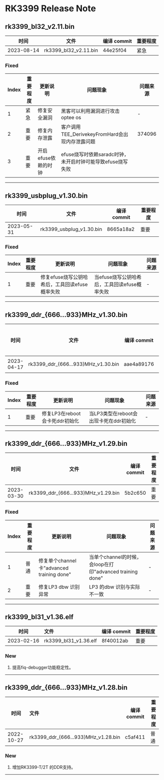 # RK3399 Release Note

## rk3399_bl32_v2.11.bin

| 时间       | 文件                  | 编译 commit | 重要程度 |
| ---------- | --------------------- | ----------- | -------- |
| 2023-08-14 | rk3399_bl32_v2.11.bin | 44e25f04    | 紧急     |

### Fixed

| Index | 重要程度 | 更新说明            | 问题现象                                                   | 问题来源 |
| ----- | -------- | ------------------- | ---------------------------------------------------------- | -------- |
| 1     | 紧急     | 修复安全漏洞        | 黑客可以利用漏洞进行攻击optee os                           | -        |
| 2     | 重要     | 修复内存泄露        | 客户调用TEE_DerivekeyFromHard会出现内存泄露问题            | 374096   |
| 3     | 重要     | 开启efuse依赖的时钟 | efuse烧写时依赖saradc时钟，未开启时钟可能导致efuse烧写失败 |          |

------

## rk3399_usbplug_v1.30.bin

| 时间       | 文件                     | 编译 commit | 重要程度 |
| ---------- | ------------------------ | ----------- | -------- |
| 2023-05-31 | rk3399_usbplug_v1.30.bin | 8665a18a2   | 重要     |

### Fixed

| Index | 重要程度 | 更新说明                                       | 问题现象                                     | 问题来源 |
| ----- | -------- | ---------------------------------------------- | -------------------------------------------- | -------- |
| 1     | 重要     | 修复efuse烧写公钥哈希后，工具回读efuse概率失败 | 当efuse烧写公钥哈希后，工具回读efuse概率失败 | -        |

------

## rk3399_ddr_{666...933}MHz_v1.30.bin

| 时间       | 文件                                | 编译 commit | 重要程度 |
| ---------- | ----------------------------------- | ----------- | -------- |
| 2023-04-17 | rk3399_ddr_{666...933}MHz_v1.30.bin | aae4a89176  | 重要     |

### Fixed

| Index | 重要程度 | 更新说明                       | 问题现象                               | 问题来源 |
| ----- | -------- | ------------------------------ | -------------------------------------- | -------- |
| 1     | 重要     | 修复LP3在reboot会卡死ddr初始化 | 当LP3类型在reboot会出现卡死在ddr初始化 | -        |

------

## rk3399_ddr_{666...933}MHz_v1.29.bin

| 时间       | 文件                                | 编译 commit | 重要程度 |
| ---------- | ----------------------------------- | ----------- | -------- |
| 2023-03-30 | rk3399_ddr_{666...933}MHz_v1.29.bin | 5b2c650     | 重要     |

### Fixed

| Index | 重要程度 | 更新说明                                  | 问题现象                                                  | 问题来源 |
| ----- | -------- | ----------------------------------------- | --------------------------------------------------------- | -------- |
| 1     | 普通     | 修复单个channel卡"advanced training done" | 当单个channel的时候，会loop在打印"advanced training done" | -        |
| 2     | 重要     | 修复LP3 dbw 识别异常                      | LP3 的dbw 识别与实际不一致                                | -        |

------

## rk3399_bl31_v1.36.elf

| 时间       | 文件                  | 编译 commit | 重要程度 |
| ---------- | :-------------------- | ----------- | -------- |
| 2023-02-16 | rk3399_bl31_v1.36.elf | 8f40012ab   | 重要     |

### New

1. 提高fiq-debugger功能稳定性。

------

## rk3399_ddr_{666...933}MHz_v1.28.bin

| 时间       | 文件                                | 编译 commit | 重要程度 |
| ---------- | :---------------------------------- | ----------- | -------- |
| 2022-10-27 | rk3399_ddr_{666...933}MHz_v1.28.bin | c5af411     | 普通     |

### New

1. 增加RK3399-T/2T 的DDR支持。

------

